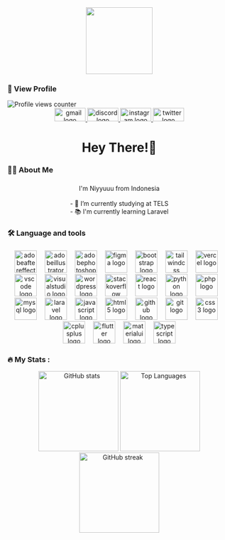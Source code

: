 <div align="center">
  <img height="150" src="https://i.postimg.cc/BQ8GBXcB/Vector.png"  />
</div>
<h3 align="left">👀 View Profile</h3>

<div align="left">
  <img src="https://komarev.com/ghpvc/?username=niyyuuu&label=Profile%20views&color=0e75b6&style=flat" alt="Profile views counter" />
</div>





<div align="center">
  <a href="niyyuuuu@gmail.com" target="_blank">
    <img src="https://raw.githubusercontent.com/maurodesouza/profile-readme-generator/master/src/assets/icons/social/gmail/default.svg" width="70" height="30" alt="gmail logo"  />
  </a>
  <a href="discordapp.com/users/692400093525049396" target="_blank">
    <img src="https://raw.githubusercontent.com/maurodesouza/profile-readme-generator/master/src/assets/icons/social/discord/default.svg" width="70" height="30" alt="discord logo"  />
  </a>
  <a href="https://instagram.com/niyyuuuu" target="_blank">
    <img src="https://raw.githubusercontent.com/maurodesouza/profile-readme-generator/master/src/assets/icons/social/instagram/default.svg" width="70" height="30" alt="instagram logo"  />
  </a>
  <a href="https://twitter.com/Niyyuuuuu" target="_blank">
    <img src="https://raw.githubusercontent.com/maurodesouza/profile-readme-generator/master/src/assets/icons/social/twitter/default.svg" width="70" height="30" alt="twitter logo"  />
  </a>
</div>

###

<h1 align="center">Hey There!👋</h1>

<h3 align="left">👩‍💻  About Me</h3>

###

<p align="center">I'm Niyyuuu from Indonesia<br><br>- 🔭 I’m currently studying at TELS<br>- 📚 I'm currently learning Laravel</p>

###

<h3 align="left">🛠 Language and tools</h3>

###

<div align="center">
  <img src="https://skillicons.dev/icons?i=ae" height="50" alt="adobeaftereffects logo"  />
  <img width="10" />
  <img src="https://skillicons.dev/icons?i=ai" height="50" alt="adobeillustrator logo"  />
  <img width="10" />
  <img src="https://skillicons.dev/icons?i=ps" height="50" alt="adobephotoshop logo"  />
  <img width="10" />
  <img src="https://skillicons.dev/icons?i=figma" height="50" alt="figma logo"  />
  <img width="10" />
  <img src="https://skillicons.dev/icons?i=bootstrap" height="50" alt="bootstrap logo"  />
  <img width="10" />
  <img src="https://skillicons.dev/icons?i=tailwind" height="50" alt="tailwindcss logo"  />
  <img width="10" />
  <img src="https://skillicons.dev/icons?i=vercel" height="50" alt="vercel logo"  />
  <img width="10" />
  <img src="https://skillicons.dev/icons?i=vscode" height="50" alt="vscode logo"  />
  <img width="10" />
  <img src="https://skillicons.dev/icons?i=visualstudio" height="50" alt="visualstudio logo"  />
  <img width="10" />
  <img src="https://skillicons.dev/icons?i=wordpress" height="50" alt="wordpress logo"  />
  <img width="10" />
  <img src="https://skillicons.dev/icons?i=stackoverflow" height="50" alt="stackoverflow logo"  />
  <img width="10" />
  <img src="https://skillicons.dev/icons?i=react" height="50" alt="react logo"  />
  <img width="10" />
  <img src="https://skillicons.dev/icons?i=py" height="50" alt="python logo"  />
  <img width="10" />
  <img src="https://skillicons.dev/icons?i=php" height="50" alt="php logo"  />
  <img width="10" />
  <img src="https://skillicons.dev/icons?i=mysql" height="50" alt="mysql logo"  />
  <img width="10" />
  <img src="https://skillicons.dev/icons?i=laravel" height="50" alt="laravel logo"  />
  <img width="10" />
  <img src="https://skillicons.dev/icons?i=js" height="50" alt="javascript logo"  />
  <img width="10" />
  <img src="https://skillicons.dev/icons?i=html" height="50" alt="html5 logo"  />
  <img width="10" />
  <img src="https://skillicons.dev/icons?i=github" height="50" alt="github logo"  />
  <img width="10" />
  <img src="https://skillicons.dev/icons?i=git" height="50" alt="git logo"  />
  <img width="10" />
  <img src="https://skillicons.dev/icons?i=css" height="50" alt="css3 logo"  />
  <img width="10" />
  <img src="https://skillicons.dev/icons?i=cpp" height="50" alt="cplusplus logo"  />
  <img width="10" />
  <img src="https://skillicons.dev/icons?i=flutter" height="50" alt="flutter logo"  />
  <img width="10" />
  <img src="https://skillicons.dev/icons?i=materialui" height="50" alt="materialui logo"  />
  <img width="10" />
  <img src="https://skillicons.dev/icons?i=ts" height="50" alt="typescript logo"  />

</div>

###

<h3 align="left">🔥 My Stats :</h3>

<div align="center">
  <img src="https://github-readme-stats.vercel.app/api?username=niyyuuu&show_icons=true&theme=radical" height="180" alt="GitHub stats" />
  <img src="https://github-readme-stats.vercel.app/api/top-langs/?username=niyyuuu&layout=compact&theme=radical" height="180" alt="Top Languages" />
  <img src="https://github-readme-streak-stats.herokuapp.com/?user=niyyuuu&theme=radical" height="180" alt="GitHub streak" />
</div>
